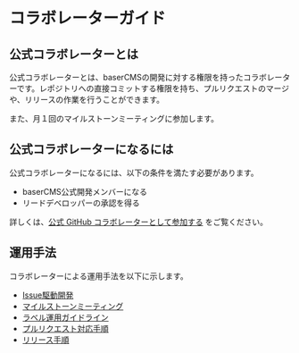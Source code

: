 # コラボレーターガイド

## 公式コラボレーターとは
公式コラボレーターとは、baserCMSの開発に対する権限を持ったコラボレーターです。レポジトリへの直接コミットする権限を持ち、プルリクエストのマージや、リリースの作業を行うことができます。

また、月１回のマイルストーンミーティングに参加します。

## 公式コラボレーターになるには
公式コラボレーターになるには、以下の条件を満たす必要があります。
- baserCMS公式開発メンバーになる
- リードデベロッパーの承認を得る

詳しくは、[公式 GitHub コラボレーターとして参加する](../contribution_developer/participation#3-%E5%85%AC%E5%BC%8F-github-%E3%82%B3%E3%83%A9%E3%83%9C%E3%83%AC%E3%83%BC%E3%82%BF%E3%83%BC%E3%81%A8%E3%81%97%E3%81%A6%E5%8F%82%E5%8A%A0%E3%81%99%E3%82%8B) をご覧ください。

## 運用手法
コラボレーターによる運用手法を以下に示します。
- [Issue駆動開発](./issue_driven)
- [マイルストーンミーティング](./milestone_meeting)
- [ラベル運用ガイドライン](./label_operation)
- [プルリクエスト対応手順](./pull_request)
- [リリース手順](./release)

